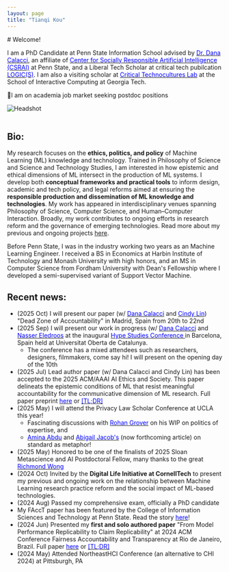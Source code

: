 ```yaml
---
layout: page
title: "Tianqi Kou"
---
```


<div class="intro">
  <div markdown="1">
# Welcome!

I am a PhD Candidate at Penn State Information School advised by [<span style="color:blue">Dr. Dana Calacci</span>](https://www.dcalacci.net), an affiliate of [<span style="color:blue">Center for Socially Responsible Artificial Intelligence (CSRAI)</span>](https://csrai.psu.edu) at Penn State, and a Liberal Tech Scholar at critical tech pubilcation [<span style="color:blue">LOGIC(S)</span>](https://logicmag.io). I am also a visiting scholar at [<span style="color:blue">Critical Technocultures Lab</span>](https://www.crit-technocultures.com) at the School of Interactive Computing at Georgia Tech.

🌟I am on academia job market seeking postdoc positions
  </div>
  <img class="headshot" src="{{ "/assets/img/headshot_crop.jpg" | relative_url }}" alt="Headshot" />
</div>


<div style="clear: both; height: 16px;"></div>

## Bio:
My research focuses on the **ethics, politics, and policy** of Machine Learning (ML) knowledge and technology. Trained in Philosophy of Science and Science and Technology Studies, I am interested in how epistemic and ethical dimensions of ML intersect in the production of ML systems. I develop both **conceptual frameworks and practical tools** to inform design, academic and tech policy, and legal reforms aimed at ensuring the **responsible production and dissemination of ML knowledge and technologies**. My work has appeared in interdisciplinary venues spanning Philosophy of Science, Computer Science, and Human–Computer Interaction. Broadly, my work contributes to ongoing efforts in research reform and the governance of emerging technologies. Read more about my previous and ongoing projects [here](https://koutianqi.github.io/pages/research/).

Before Penn State, I was in the industry working two years as an Machine Learning Engineer. I received a BS in Economics at Harbin Institute of Technology and Monash University with high honors, and an MS in Computer Science from Fordham University with Dean's Fellowship where I developed a semi-supervised variant of Support Vector Machine.

## Recent news:

- (2025 Oct) I will present our paper (w/ [<span style="color:blue">Dana Calacci</span>](https://www.dcalacci.net) and [<span style="color:blue">Cindy Lin</span>](https://lincindy.com)) "Dead Zone of Accountability" in Madrid, Spain from 20th to 22nd
- (2025 Sep) I will present our work in progress (w/ [<span style="color:blue">Dana Calacci</span>](https://www.dcalacci.net) and [<span style="color:blue">Nasser Eledroos</span>](https://nasser.wiki) at the inaugural [<span style="color:blue">Hype Studies Conference </span>](https://hypestudies.org) in Barcelona, Spain held at  Universitat Oberta de Catalunya.
  - The conference has a mixed attendees such as researchers, designers, filmmakers, come say hi! I will present on the opening day of the 10th
- (2025 Jul) Lead author paper (w/ Dana Calacci and Cindy Lin) has been accepted to the 2025 ACM/AAAI AI Ethics and Society. This paper delineats the epistemic conditions of ML that resist meaningful accountability for the communicative dimension of ML research. Full paper preprint [<span style="color:blue">here</span>](https://arxiv.org/abs/2508.08739) or [<span style="color:blue">[TL;DR]</span>](https://bsky.app/profile/koutianqi.bsky.social/post/3lwarwucjs22q) 
- (2025 May) I will attend the Privacy Law Scholar Conference at UCLA this year!
  - Fascinating discussions with [<span style="color:blue">Rohan Grover</span>](https://www.rohangrover.org) on his WIP on politics of expertise, and
  - [<span style="color:blue">Amina Abdu</span>](https://aminaxabdu.github.io) and [<span style="color:blue">Abigail Jacob's</span>](https://azjacobs.com) (now forthcoming article) on standard as metaphor!
- (2025 May) Honored to be one of the finalists of 2025 Sloan Metascience and AI Postdoctoral Fellow, many thanks to the great [<span style="color:blue">Richmond Wong</span>](https://richmondywong.com)
- (2024 Oct) Invited by the **Digital Life Initiative at CornellTech** to present my previous and ongoing work on the relationship between Machine Learning research practice reform and the social impact of ML-based technologies.
- (2024 Aug) Passed my comprehensive exam, officially a PhD candidate
- My FAccT paper has been featured by the College of Information Sciences and Technology at Penn State. Read the story [<span style="color:blue">here</span>](https://ist.psu.edu/news/claim-replicability-may-help-prevent-harms-caused-by-ml)!
- (2024 Jun) Presented my **first and solo authored paper** "From Model Performance Replicability to Claim Replicability" at 2024 ACM Conference Fairness Accountability and Transparency at Rio de Janeiro, Brazil. Full paper [<span style="color:blue">here</span>](https://arxiv.org/pdf/2404.13131?) or [<span style="color:blue">[TL;DR]</span>](https://x.com/koutianqi1/status/1782586574850449812)
- (2024 May) Attended NortheastHCI Conference (an alternative to CHI 2024) at Pittsburgh, PA

